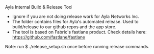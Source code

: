 Ayla Internal Build & Release Tool
- Ignore if you are not doing release work for Ayla Networks Inc.
- The folder contains files for Ayla's automated release. Used to build/release to our github repos and the app store.
- The tool is based on Fabric's fastlane product. Check details here: https://github.com/fastlane/fastlane

Note: run $ ./release_setup.sh once before running release commands.




